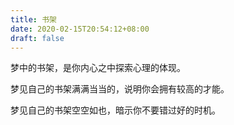 ```yaml
---
title: 书架
date: 2020-02-15T20:54:12+08:00
draft: false
---
```


梦中的书架，是你内心之中探索心理的体现。

梦见自己的书架满满当当的，说明你会拥有较高的才能。

梦见自己的书架空空如也，暗示你不要错过好的时机。